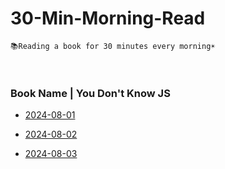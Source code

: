# 30-Min-Morning-Read

```
📚Reading a book for 30 minutes every morning☀️
```

<br />

### Book Name | You Don't Know JS

- [2024-08-01](https://github.com/mireyhgnay/30-Min-Morning-Read/blob/main/You%20Don't%20Know%20JS/2024-08-01.md)

- [2024-08-02](https://github.com/mireyhgnay/30-Min-Morning-Read/blob/main/You%20Don't%20Know%20JS/2024-08-02.md)

- [2024-08-03](https://github.com/mireyhgnay/30-Min-Morning-Read/blob/main/You%20Don't%20Know%20JS/2024-08-03.md)